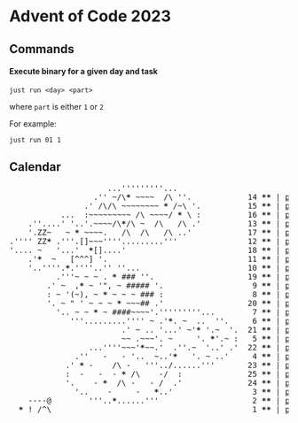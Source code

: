 # Advent of Code 2023

## Commands

####  Execute binary for a given day and task
```shell
just run <day> <part>
```
where `part` is either `1` or `2`

For example:
```shell
just run 01 1
```

## Calendar
<pre><span title="Day 14, two stars" >                     <span>...'''''''''...</span>                    
                  <span>.''</span> <span>~</span><span>/\</span><b>*</b> <span>~~~~</span>  <span>/\</span> <span>''.</span>            <span>14</span> <b>*</b><b>*</b> | <a href="https://adventofcode.com/2023/day/14" target="_blank">puzzle</a> | <a href="day-14/src/lib.rs">solution</a></span>
<span title="Day 15, two stars" >                <span>.'</span> <span>/\/\</span> <span>~~~~~~~~</span> <b>*</b> <span>/</span><span>~</span><span>\</span> <span>'.</span>          <span>15</span> <b>*</b><b>*</b> | <a href="https://adventofcode.com/2023/day/15" target="_blank">puzzle</a> | <a href="day-15/src/lib.rs">solution</a></span>
<span title="Day 16, two stars" >           <span>...</span>  <span>:</span><span>~~~~~~~~~</span> <span>/\</span> <span>~~~~</span><span>/</span> <b>*</b> <span>\</span> <span>:</span>          <span>16</span> <b>*</b><b>*</b> | <a href="https://adventofcode.com/2023/day/16" target="_blank">puzzle</a> | <a href="day-16/src/lib.rs">solution</a></span>
<span title="Day 13, two stars" >    <span>.''....'</span> <span>'..</span><span>'.<span style=""></span></span><span>~~~~</span><span>/\</span><b>*</b><span>/\</span> <span>~</span>  <span>/\</span>   <span>/\</span> <span>.'</span>          <span>13</span> <b>*</b><b>*</b> | <a href="https://adventofcode.com/2023/day/13" target="_blank">puzzle</a> | <a href="day-13/src/lib.rs">solution</a></span>
<span title="Day 17, two stars" >    <span>'.ZZ</span><span>~</span>   <span>~</span> <b>*</b> <span>~~~~</span><span>.</span>   <span>/\</span>  <span>/\</span>   <span>/\</span> <span>..'</span>            <span>17</span> <b>*</b><b>*</b> | <a href="https://adventofcode.com/2023/day/17" target="_blank">puzzle</a> | <a href="day-17/src/lib.rs">solution</a></span>
<span title="Day 12, two stars" ><span>.''''</span> <span>ZZ</span><b>*</b> <span>.'''.[]</span><span>~~~</span><span>'</span><span>'''.........'''</span>               <span>12</span> <b>*</b><b>*</b> | <a href="https://adventofcode.com/2023/day/12" target="_blank">puzzle</a> | <a href="day-12/src/lib.rs">solution</a></span>
<span title="Day 18, two stars" ><span>'....</span> <span>~</span>   <span>'...'</span>  <b>*</b><span>[]....'</span>                          <span>18</span> <b>*</b><b>*</b> | <a href="https://adventofcode.com/2023/day/18" target="_blank">puzzle</a> | <a href="day-18/src/lib.rs">solution</a></span>
<span title="Day 11, two stars" >    <span>.'</span><b>*</b>  <span>~</span>   <span>[^^^]</span> <span>'.</span>                              <span>11</span> <b>*</b><b>*</b> | <a href="https://adventofcode.com/2023/day/11" target="_blank">puzzle</a> | <a href="day-11/src/lib.rs">solution</a></span>
<span title="Day 10, two stars" >    <span>'..''''.</span><b>*</b><span>.''''.</span>.'</span><span>'</span> <span>''...</span>                       <span>10</span> <b>*</b><b>*</b> | <a href="https://adventofcode.com/2023/day/10" target="_blank">puzzle</a> | <a href="day-10/src/lib.rs">solution</a></span>
<span title="Day 19, two stars" >          <span>.</span><span>'''</span><span>~</span> <span>~</span> <span>~</span> <span>.</span> <b>*</b> <span>###</span> <span>''.</span>                    <span>19</span> <b>*</b><b>*</b> | <a href="https://adventofcode.com/2023/day/19" target="_blank">puzzle</a> | <a href="day-19/src/lib.rs">solution</a></span>
<span title="Day 9, two stars" >        <span>.'</span> <span>~</span>  <span>,</span><b>*</b> <span>~</span> <span>'",</span> <span>~</span> <span>#####</span> <span>'.</span>                  <span> 9</span> <b>*</b><b>*</b> | <a href="https://adventofcode.com/2023/day/9" target="_blank">puzzle</a> | <a href="day-09/src/lib.rs">solution</a></span>
<span title="Day 8, two stars" >        <span>:</span> <span>~</span> <span>'</span><span>(~)</span><span>,</span> <span>~</span> <b>*</b> <span>~</span> <span>~</span> <span>~</span> <span>###</span> <span>:</span>                  <span> 8</span> <b>*</b><b>*</b> | <a href="https://adventofcode.com/2023/day/8" target="_blank">puzzle</a> | <a href="day-08/src/lib.rs">solution</a></span>
<span title="Day 20, two stars" >        <span>'.</span> <span>~</span> <span>"</span> <span>'</span> <span>~</span> <span>~</span> <span>~</span> <b>*</b> <span>~~~</span><span>##</span> <span>.'</span>                  <span>20</span> <b>*</b><b>*</b> | <a href="https://adventofcode.com/2023/day/20" target="_blank">puzzle</a> | <a href="day-20/src/lib.rs">solution</a></span>
<span title="Day 7, two stars" >          <span>'..</span> <span>~</span> <span>~</span> <b>*</b> <span>~</span> <span>####</span><span>~~~~'</span><span>.'''''''''...</span>       <span> 7</span> <b>*</b><b>*</b> | <a href="https://adventofcode.com/2023/day/7" target="_blank">puzzle</a> | <a href="day-07/src/lib.rs">solution</a></span>
<span title="Day 6, two stars" >             <span>'''.........'''</span><span>'</span> <span>~</span> <span>.'</span><b>*</b><span>.</span> <span>~</span>  <span>..</span>  <span>''.</span>    <span> 6</span> <b>*</b><b>*</b> | <a href="https://adventofcode.com/2023/day/6" target="_blank">puzzle</a> | <a href="day-06/src/lib.rs">solution</a></span>
<span title="Day 21, two stars" >                        <span>.'</span> <span>~</span> <span>..</span> <span>'...'</span> <span>~</span><span>'</span><b>*</b> <span>'.</span><span>~</span>  <span>'.</span>  <span>21</span> <b>*</b><b>*</b> | <a href="https://adventofcode.com/2023/day/21" target="_blank">puzzle</a> | <a href="day-21/src/lib.rs">solution</a></span>
<span title="Day 5, two stars" >                        <span>~~</span> <span>.~~~'.</span> <span>~</span>     <span>'.</span> <b>*</b><span>'.</span><span>~</span> <span>:</span>  <span> 5</span> <b>*</b><b>*</b> | <a href="https://adventofcode.com/2023/day/5" target="_blank">puzzle</a> | <a href="day-05/src/lib.rs">solution</a></span>
<span title="Day 22, two stars" >                 <span>...''''</span><span>~~~</span><span>'</span><b>*</b><span>~~.'</span>  <span>.''.</span><span>~</span>  <span>'..'</span> <span>.'</span>  <span>22</span> <b>*</b><b>*</b> | <a href="https://adventofcode.com/2023/day/22" target="_blank">puzzle</a> | <a href="day-22/src/lib.rs">solution</a></span>
<span title="Day 4, two stars" >              <span>.''</span>   <span>-</span>   <span>-</span> <span>'..</span>  <span>~</span><span>..'</span><b>*</b>   <span>'.</span> <span>~</span> <span>..'</span>    <span> 4</span> <b>*</b><b>*</b> | <a href="https://adventofcode.com/2023/day/4" target="_blank">puzzle</a> | <a href="day-04/src/lib.rs">solution</a></span>
<span title="Day 23, two stars" >            <span>.'</span> <b>*</b> <span>-</span>    <span>/\</span> <span>-</span>   <span>'''..</span><span>/</span><span>......'''</span>       <span>23</span> <b>*</b><b>*</b> | <a href="https://adventofcode.com/2023/day/23" target="_blank">puzzle</a> | <a href="day-23/src/lib.rs">solution</a></span>
<span title="Day 25, two stars" >            <span>:</span>  <span>-</span>   <span>-</span>  <span>-</span> <b>*</b> <span>/\</span>    <span>-</span><span>/</span>  <span>:</span>              <span>25</span> <b>*</b><b>*</b> | <a href="https://adventofcode.com/2023/day/25" target="_blank">puzzle</a> | <a href="day-25/src/lib.rs">solution</a></span>
<span title="Day 24, two stars" >            <span>'.</span>    <span>-</span> <b>*</b>  <span>/\</span> <span>-</span>   <span>-</span> <span>/</span>  <span>.'</span>              <span>24</span> <b>*</b><b>*</b> | <a href="https://adventofcode.com/2023/day/24" target="_blank">puzzle</a> | <a href="day-24/src/lib.rs">solution</a></span>
<span title="Day 3, two stars" >              <span>'..</span>    <span>-</span>     <span>-</span>   <b>*</b><span>..'</span>                <span> 3</span> <b>*</b><b>*</b> | <a href="https://adventofcode.com/2023/day/3" target="_blank">puzzle</a> | <a href="day-03/src/lib.rs">solution</a></span>
<span title="Day 2, two stars" >    <span>----@</span>        <span>'''..</span><b>*</b><span>......'''</span>                   <span> 2</span> <b>*</b><b>*</b> | <a href="https://adventofcode.com/2023/day/2" target="_blank">puzzle</a> | <a href="day-02/src/lib.rs">solution</a></span>
<span title="Day 1, two stars" >  <b>*</b> <span>!</span> <span>/^\</span>                                          <span> 1</span> <b>*</b><b>*</b> | <a href="https://adventofcode.com/2023/day/1" target="_blank">puzzle</a> | <a href="day-01/src/lib.rs">solution</a></span>
</pre>
